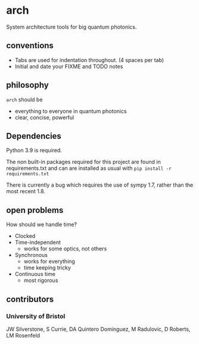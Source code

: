 # arch

System architecture tools for big quantum photonics.

## conventions

 * Tabs are used for indentation throughout. (4 spaces per tab)
 * Initial and date your FIXME and TODO notes

## philosophy

`arch` should be
 * everything to everyone in quantum photonics
 * clear, concise, powerful

## Dependencies
Python 3.9 is required.

The non built-in packages required for this project are found in requirements.txt and can
are installed as usual with `pip install -r requirements.txt`

There is currently a bug which requires the use of sympy 1.7, rather than the most recent 1.8.
 
## open problems

How should we handle time?
 - Clocked
 - Time-independent
 	- works for some optics, not others
 - Synchronous
 	- works for everything
 	- time keeping tricky
 - Continuous time
 	- most rigorous


## contributors

### University of Bristol
JW Silverstone, S Currie, DA Quintero Dominguez, M Radulovic, D Roberts, LM Rosenfeld
